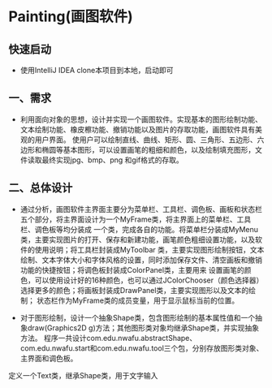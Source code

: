 # Painting(画图软件)

## 快速启动
- 使用IntelliJ IDEA clone本项目到本地，启动即可


## 一、需求
-  利用面向对象的思想，设计并实现一个画图软件。实现基本的图形绘制功能、文本绘制功能、橡皮檫功能、撤销功能以及图片的存取功能，画图软件具有美观的用户界面。
使用户可以绘制直线、曲线、矩形、圆、三角形、五边形、六边形和椭圆等基本图形，可以设置画笔的粗细和颜色，以及绘制填充图形，文件读取最终实现jpg、bmp、png
和gif格式的存取。

## 二、总体设计
- 通过分析，画图软件主界面主要分为菜单栏、工具栏、调色板、画板和状态栏五个部分，将主界面设计为一个MyFrame类，将主界面上的菜单栏、工具栏、调色板等均分装成
一个类，完成各自的功能。将菜单栏分装成MyMenu类，主要实现图片的打开、保存和新建功能，画笔颜色粗细设置功能，以及软件的使用说明；将工具栏封装成MyToolbar
类，主要实现图形绘制按钮，文本绘制、文本字体大小和字体风格的设置，同时添加保存文件、清空画板和撤销功能的快捷按钮；将调色板封装成ColorPanel类，主要用来
设置画笔的颜色，可以使用设计好的16种颜色，也可以通过JColorChooser（颜色选择器）选择更多的颜色；将画板封装成DrawPanel类，主要实现图形以及文本的绘制；
状态栏作为MyFrame类的成员变量，用于显示鼠标当前的位置。

- 对于图形绘制，设计一个抽象Shape类，包含图形绘制的基本属性值和一个抽象draw(Graphics2D g)方法；其他图形类对象均继承Shape类，并实现抽象方法。
程序一共设计com.edu.nwafu.abstractShape、com.edu.nwafu.start和com.edu.nwafu.tool三个包，分别存放图形类对象、主界面和调色板。



定义一个Text类，继承Shape类，用于文字输入